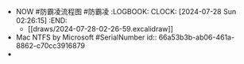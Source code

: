 - NOW #防霸凌流程图 #防霸凌
  :LOGBOOK:
  CLOCK: [2024-07-28 Sun 02:26:15]
  :END:
	- [[draws/2024-07-28-02-26-59.excalidraw]]
- Mac NTFS by Microsoft #SerialNumber
  id:: 66a53b3b-ab06-461a-8862-c70cc3916879
-